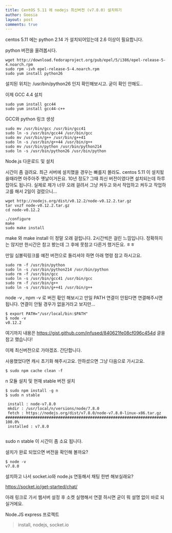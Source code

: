```yaml
---
title: CentOS 5.11 에 nodejs 최신버전 (v7.8.0) 설치하기
author: Goosia
layout: post
comments: true
---
```


centos 5.11 에는 python 2.14 가 설치되어있는데 2.6 이상이 필요합니다.

python 버전을 올려봅시다.
<pre><code>wget http://download.fedoraproject.org/pub/epel/5/i386/epel-release-5-4.noarch.rpm
sudo rpm -ivh epel-release-5-4.noarch.rpm
sudo yum install python26</code></pre>
설치된 위치는 /usr/bin/python26 인지 확인해보시고. 굳이 확인 안해도..

이제 GCC 4.4 설치
<pre><code>sudo yum install gcc44
sudo yum install gcc44-c++</code></pre>
GCC와 python 링크 생성
<pre><code>sudo mv /usr/bin/gcc /usr/bin/gcc41
sudo ln -s /usr/bin/gcc44 /usr/bin/gcc
sudo mv /usr/bin/g++ /usr/bin/g++41
sudo ln -s /usr/bin/g++44 /usr/bin/g++
sudo mv /usr/bin/python /usr/bin/python214
sudo ln -s /usr/bin/python26 /usr/bin/python</code></pre>
Node.js 다운로드 및 설치

시간이 좀 걸려요.
최근 서버에 설치했을 경우는 빠를지 몰라도.
centos 5.11 이 설치됬을때라면 아주아주 옛날이거든요. 10년 정도?
그때 최신 버전이였다면 설치되는데 하루 잡아도 됩니다.
실제로 제가 너무 오래 걸려서 그냥 켜두고 와서 작업하고 켜두고 작업하고를 해서 2일이 걸렸으니...
<pre><code>wget http://nodejs.org/dist/v0.12.2/node-v0.12.2.tar.gz
tar vxzf node-v0.12.2.tar.gz
cd node-v0.12.2

./configure
make
sudo make install</code></pre>
make 와 make install 이 정말 오래 걸립니다. 2시간씩은 걸린 느낌입니다.
정확하지는 않지만 한시간은 참고 봤는데 그 후에 못참고 다른거 했거든요. ㅎㅎ

만일 심볼릭링크를 예전 버전으로 돌리셔야 하면 아래 명령 참고 하시고요.
<pre><code>sudo rm -f /usr/bin/python
sudo ln -s /usr/bin/python214 /usr/bin/python
sudo rm -f /usr/bin/gcc
sudo ln -s /usr/bin/gcc41 /usr/bin/gcc
sudo rm -f /usr/bin/g++
sudo ln -s /usr/bin/g++41 /usr/bin/g++</code></pre>
node -v , npm -v 로 버전 홗인 해보시고 만일 PATH 연결이 안됬다면 연결해주시면 됩니다.
연결이 안될 경우가 없을거라고 보지만...
<pre><code>$ export PATH="/usr/local/bin:$PATH"
$ node -v
v0.12.2</code></pre>
여기까지 내용은 <a href="https://gist.github.com/infused/840621fe08cf096c454d">https://gist.github.com/infused/840621fe08cf096c454d</a> 글을 참고 했습니다!

이제 최신버전으로 가야겠죠.
간단합니다.

사용했었다면 캐시 초기화 해주시고요.
안하셨으면 그냥 다음으로 가시고요.
<pre><code>$ sudo npm cache clean -f</code></pre>
n 모듈 설치 및 현재 stable 버전 설치
<pre><code>$ sudo npm install -g n
$ sudo n stable

 install : node-v7.8.0
 mkdir : /usr/local/n/versions/node/7.8.0
 fetch : https://nodejs.org/dist/v7.8.0/node-v7.8.0-linux-x86.tar.gz
######################################################################## 100.0%
 installed : v7.8.0

</code></pre>
sudo n stable 이 시간이 좀 소요 됩니다.

설치가 완료 되었으면 버전을 확인해 볼까요?
<pre><code>$ node -v
v7.8.0</code></pre>
설치하고 나서 socket.io와 node.js 연동해서 채팅 한번 해보실래요?

<a href="https://socket.io/get-started/chat/">https://socket.io/get-started/chat/</a>

아래 링크로 가서 웹서버 설정 후 소켓 실행해서 연결 하시면 굳이 뭐 설명 없이 바로 되실거에요.

Node.JS express 프로젝트 

<blockquote>install, nodejs, socket.io</blockquote>